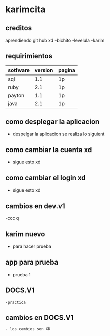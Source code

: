 # karimcita
## creditos
 aprendiendo git hub xd
       -bichito
       -levelula
       -karim
       
## requirimientos
| sotfware| version | pagina |
| --------|---------|-------|
| sql     | 1.1     |  1p  |
| ruby    | 2.1     |  1p  |
| payton  | 1.1     |  1p  |
| java    | 2.1     |  1p  |
## como desplegar la aplicacion
- despelgar la aplicacion se realiza lo siguient 
## como cambiar la cuenta xd
- sigue esto xd 
## como cambiar el login xd
- sigue esto xd 
## cambios en dev.v1
-ccc q
## karim nuevo 
  - para hacer prueba 
## app para prueba
   - prueba 1
 ## DOCS.V1
    -practica
 ## cambios en DOCS.V1
    - los cambios son XD